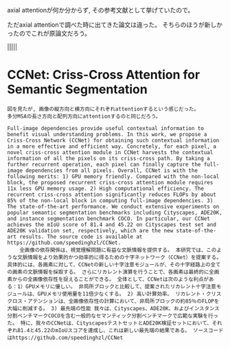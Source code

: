 axial attentionが何か分からず, その参考文献として挙げていたので。

ただaxial attentionで調べた時に出てきた論文は違った。
    そちらのほうが新しかったのでこれが原論文だろう。

|||||

# CCNet: Criss-Cross Attention for Semantic Segmentation
    図を見たが, 画像の縦方向と横方向にそれぞれattentionするという感じだった。
    多分MSAの長さ方向と配列方向にattentionするのと同じだろう。

    Full-image dependencies provide useful contextual information to benefit visual understanding problems. In this work, we propose a Criss-Cross Network (CCNet) for obtaining such contextual information in a more effective and efficient way. Concretely, for each pixel, a novel criss-cross attention module in CCNet harvests the contextual information of all the pixels on its criss-cross path. By taking a further recurrent operation, each pixel can finally capture the full-image dependencies from all pixels. Overall, CCNet is with the following merits: 1) GPU memory friendly. Compared with the non-local block, the proposed recurrent criss-cross attention module requires 11x less GPU memory usage. 2) High computational efficiency. The recurrent criss-cross attention significantly reduces FLOPs by about 85% of the non-local block in computing full-image dependencies. 3) The state-of-the-art performance. We conduct extensive experiments on popular semantic segmentation benchmarks including Cityscapes, ADE20K, and instance segmentation benchmark COCO. In particular, our CCNet achieves the mIoU score of 81.4 and 45.22 on Cityscapes test set and ADE20K validation set, respectively, which are the new state-of-the-art results. The source code is available at https://github.com/speedinghzl/CCNet.
        全画像の依存関係は、視覚理解問題に有益な文脈情報を提供する。 本研究では、このような文脈情報をより効果的かつ効率的に得るための十字ネットワーク（CCNet）を提案する。 具体的には、各画素に対して、CCNetの新しい十字注意モジュールが、その十字経路上の全ての画素の文脈情報を採取する。 さらにリカレント演算を行うことで、各画素は最終的に全画素からの全画像依存性を捉えることができる。 全体として、CCNetは次のような利点がある：1）GPUメモリに優しい。 非局所ブロックと比較して、提案されたリカレント十字注意モジュールは、GPUメモリ使用量を11倍少なくする。 2) 高い計算効率。 リカレント・クリスクロス・アテンションは、全画像依存性の計算において、非局所ブロックの約85％のFLOPを大幅に削減する。 3) 最先端の性能 我々は、Cityscapes、ADE20K、およびインスタンス分割ベンチマークCOCOを含む一般的なセマンティック分割ベンチマークで広範な実験を行った。 特に、我々のCCNetは、CityscapesテストセットとADE20K検証セットにおいて、それぞれ81.4と45.22のmIoUスコアを達成し、これは新しい最先端の結果である。 ソースコードはhttps://github.com/speedinghzl/CCNet
